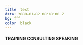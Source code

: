 ```yaml
---
title: text
date: 2000-01-02 00:00:00 Z
bg: fff
color: black
---
```


#### TRAINING CONSULTING SPEAKING
